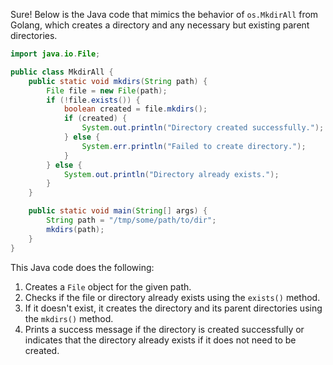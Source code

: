  Sure! Below is the Java code that mimics the behavior of `os.MkdirAll` from Golang, which creates a directory and any necessary but existing parent directories.

```java
import java.io.File;

public class MkdirAll {
    public static void mkdirs(String path) {
        File file = new File(path);
        if (!file.exists()) {
            boolean created = file.mkdirs();
            if (created) {
                System.out.println("Directory created successfully.");
            } else {
                System.err.println("Failed to create directory.");
            }
        } else {
            System.out.println("Directory already exists.");
        }
    }

    public static void main(String[] args) {
        String path = "/tmp/some/path/to/dir";
        mkdirs(path);
    }
}
```

This Java code does the following:
1. Creates a `File` object for the given path.
2. Checks if the file or directory already exists using the `exists()` method.
3. If it doesn't exist, it creates the directory and its parent directories using the `mkdirs()` method.
4. Prints a success message if the directory is created successfully or indicates that the directory already exists if it does not need to be created.
